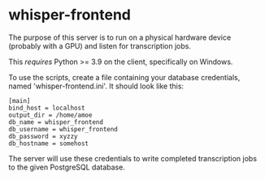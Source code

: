 # whisper-frontend

The purpose of this server is to run on a physical hardware device (probably
with a GPU) and listen for transcription jobs.

This *requires* Python >= 3.9 on the client, specifically on Windows.

To use the scripts, create a file containing your database credentials, named
'whisper-frontend.ini'.  It should look like this:

    [main]
    bind_host = localhost
    output_dir = /home/amoe
    db_name = whisper_frontend
    db_username = whisper_frontend
    db_password = xyzzy
    db_hostname = somehost

The server will use these credentials to write completed transcription jobs to
the given PostgreSQL database.
